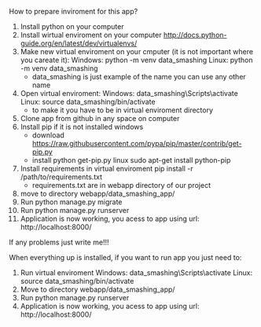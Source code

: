 How to prepare inviroment for this app?

1. Install python on your computer
2. Install wirtual enviroment on your computer
    http://docs.python-guide.org/en/latest/dev/virtualenvs/
3. Make new virtual enviroment on your cmputer (it is not important where you careate it):
    Windows: python -m venv data_smashing
    Linux: python -m venv data_smashing
    * data_smashing is just example of the name you can use any other name
4. Open virtual enviroment:
    Windows: data_smashing\Scripts\activate
    Linux:  source data_smashing/bin/activate
    * to make it you have to be in virtual enviroment directory
5. Clone app from github in any space on computer
6. Install pip if it is not installed
    windows
    - download https://raw.githubusercontent.com/pypa/pip/master/contrib/get-pip.py
    - install python get-pip.py
    linux
    sudo apt-get install python-pip
7. Install requirements in virtual enviroment
    pip install -r /path/to/requirements.txt
    * requirements.txt are in webapp directory of our project
8. move to directory webapp/data_smashing_app/
9. Run python manage.py migrate
10. Run python manage.py runserver
11. Application is now working, you acess to app using url: http://localhost:8000/

If any problems just write me!!!

When everything up is installed, if you want to run app you just need to:

1. Run virtual enviroment
    Windows: data_smashing\Scripts\activate
    Linux:  source data_smashing/bin/activate
2. Move to directory webapp/data_smashing_app/
10. Run python manage.py runserver
11. Application is now working, you acess to app using url: http://localhost:8000/